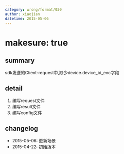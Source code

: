 ```yaml
---
category: wrong/format/030
author: xiaojian
datetime: 2015-05-06
---
```


# makesure: true

## summary

sdk发送的Client-request中,缺少device.device_id_enc字段

## detail

1. 编写request文件
2. 编写result文件
3. 编写config文件

## changelog

- 2015-05-06: 更新场景
- 2015-04-22: 初始版本
